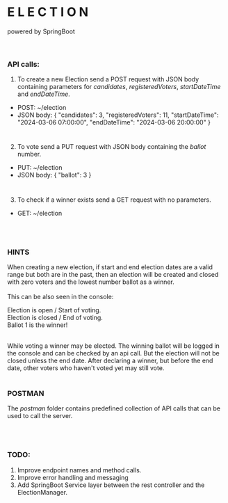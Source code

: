 # E L E C T I O N
powered by SpringBoot
<br><br><br>

### API calls:

1. To create a new Election send a POST request with JSON body containing parameters for *candidates*, *registeredVoters*, *startDateTime* and *endDateTime*.
- POST: ~/election
- JSON body: {
  "candidates": 3,
  "registeredVoters": 11,
  "startDateTime": "2024-03-06 07:00:00",
  "endDateTime": "2024-03-06 20:00:00"
  }
#
2. To vote send a PUT request with JSON body containing the *ballot* number.
- PUT: ~/election
- JSON body:
  {
  "ballot": 3
  } 
#
3. To check if a winner exists send a GET request with no parameters.
- GET: ~/election

<br>
<br>

### HINTS

When creating a new election, if start and end election dates are a valid range but both are in the past, then an election will be created and closed with zero voters and the lowest number ballot as a winner.
<br><br>
This can be also seen in the console:
<br>
<p>
Election is open / Start of voting.<br>
Election is closed / End of voting.<br>
Ballot 1 is the winner!
</p>
<br>
While voting a winner may be elected. The winning ballot will be logged in the console and can be checked by an api call. But the election will not be closed unless the end date.
After declaring a winner, but before the end date, other voters who haven't voted yet may still vote.

<br>
<br>

### POSTMAN
The *postman* folder contains predefined collection of API calls that can be used to call the server.

<br>
<br>

### TODO:
1. Improve endpoint names and method calls.
2. Improve error handling and messaging
3. Add SpringBoot Service layer between the rest controller and the ElectionManager.